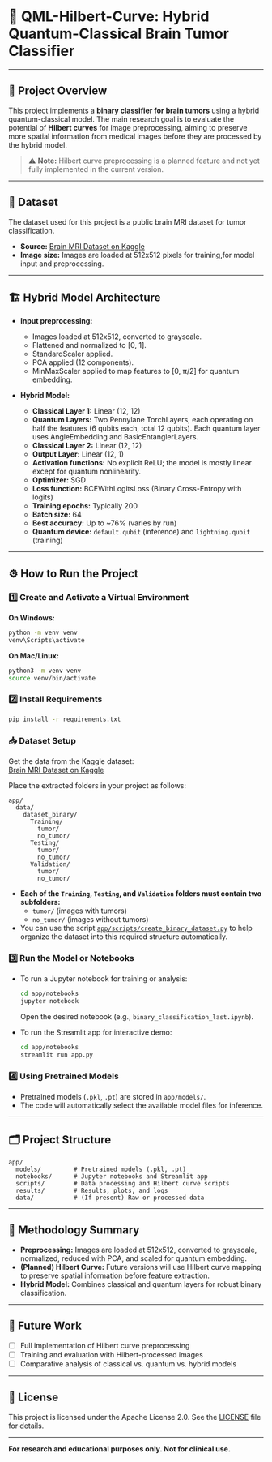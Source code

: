 # 🧠 QML-Hilbert-Curve: Hybrid Quantum-Classical Brain Tumor Classifier

---

## 📖 Project Overview

This project implements a **binary classifier for brain tumors** using a hybrid quantum-classical model. The main research goal is to evaluate the potential of **Hilbert curves** for image preprocessing, aiming to preserve more spatial information from medical images before they are processed by the hybrid model.

> ⚠️ **Note:** Hilbert curve preprocessing is a planned feature and not yet fully implemented in the current version.

---

## 📂 Dataset

The dataset used for this project is a public brain MRI dataset for tumor classification.
- **Source:** [Brain MRI Dataset on Kaggle](https://www.kaggle.com/datasets/pradeep2665/brain-mri/code)
- **Image size:** Images are loaded at 512x512 pixels for training,for model input and preprocessing.

---

## 🏗️ Hybrid Model Architecture

- **Input preprocessing:**
  - Images loaded at 512x512, converted to grayscale.
  - Flattened and normalized to [0, 1].
  - StandardScaler applied.
  - PCA applied (12 components).
  - MinMaxScaler applied to map features to [0, π/2] for quantum embedding.

- **Hybrid Model:**
  - **Classical Layer 1:** Linear (12, 12)
  - **Quantum Layers:** Two Pennylane TorchLayers, each operating on half the features (6 qubits each, total 12 qubits). Each quantum layer uses AngleEmbedding and BasicEntanglerLayers.
  - **Classical Layer 2:** Linear (12, 12)
  - **Output Layer:** Linear (12, 1)
  - **Activation functions:** No explicit ReLU; the model is mostly linear except for quantum nonlinearity.
  - **Optimizer:** SGD
  - **Loss function:** BCEWithLogitsLoss (Binary Cross-Entropy with logits)
  - **Training epochs:** Typically 200
  - **Batch size:** 64
  - **Best accuracy:** Up to ~76% (varies by run)
  - **Quantum device:** `default.qubit` (inference) and `lightning.qubit` (training)

---

## ⚙️ How to Run the Project

### 1️⃣ Create and Activate a Virtual Environment

**On Windows:**
```sh
python -m venv venv
venv\Scripts\activate
```
**On Mac/Linux:**
```sh
python3 -m venv venv
source venv/bin/activate
```

### 2️⃣ Install Requirements

```sh
pip install -r requirements.txt
```

### 📥 Dataset Setup

Get the data from the Kaggle dataset:  
[Brain MRI Dataset on Kaggle](https://www.kaggle.com/datasets/pradeep2665/brain-mri/code)

Place the extracted folders in your project as follows:

```
app/
  data/
    dataset_binary/
      Training/
        tumor/
        no_tumor/
      Testing/
        tumor/
        no_tumor/
      Validation/
        tumor/
        no_tumor/
```

- **Each of the `Training`, `Testing`, and `Validation` folders must contain two subfolders:**
  - `tumor/` (images with tumors)
  - `no_tumor/` (images without tumors)
- You can use the script [`app/scripts/create_binary_dataset.py`](app/scripts/create_binary_dataset.py) to help organize the dataset into this required structure automatically.

### 3️⃣ Run the Model or Notebooks

- To run a Jupyter notebook for training or analysis:
  ```sh
  cd app/notebooks
  jupyter notebook
  ```
  Open the desired notebook (e.g., `binary_classification_last.ipynb`).

- To run the Streamlit app for interactive demo:
  ```sh
  cd app/notebooks
  streamlit run app.py
  ```

### 4️⃣ Using Pretrained Models

- Pretrained models (`.pkl`, `.pt`) are stored in `app/models/`.
- The code will automatically select the available model files for inference.

---

## 🗂️ Project Structure

```
app/
  models/         # Pretrained models (.pkl, .pt)
  notebooks/      # Jupyter notebooks and Streamlit app
  scripts/        # Data processing and Hilbert curve scripts
  results/        # Results, plots, and logs
  data/           # (If present) Raw or processed data
```

---

## 🧪 Methodology Summary

- **Preprocessing:** Images are loaded at 512x512, converted to grayscale, normalized, reduced with PCA, and scaled for quantum embedding.
- **(Planned) Hilbert Curve:** Future versions will use Hilbert curve mapping to preserve spatial information before feature extraction.
- **Hybrid Model:** Combines classical and quantum layers for robust binary classification.


---

## 🚀 Future Work

- [ ] Full implementation of Hilbert curve preprocessing
- [ ] Training and evaluation with Hilbert-processed images
- [ ] Comparative analysis of classical vs. quantum vs. hybrid models

---

## 📜 License

This project is licensed under the Apache License 2.0. See the [LICENSE](LICENSE) file for details.

---

**For research and educational purposes only. Not for clinical use.**
